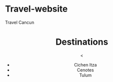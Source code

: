 # Travel-website
Travel Cancun
<!DOCTYPE html>
<html lang="es">
<head>
    <meta charset="UTF-8">
    <meta name="viewport" content="width=device-width, initial-scale=1.0">
</head>
<body>
    <style>
        <font-family:cursive;>
        <p> Visiting Cancun is one of the best experiences of your life! </p>
    </style>
    <header>
        <h1>   Destinations </h1>
        <nav>
            <
            <ul>
                <li>    Cichen Itza </li>
                <li>Cenotes</li>
                <li> Tulum</li>
            </ul>
        </nav>
    </header>
    

           
        
        
    
</body>
</html>

